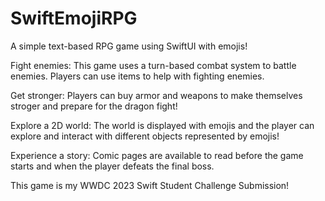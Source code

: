 # SwiftEmojiRPG
A simple text-based RPG game using SwiftUI with emojis!

Fight enemies: This game uses a turn-based combat system to battle enemies. Players can use items to help with fighting enemies.

Get stronger: Players can buy armor and weapons to make themselves stroger and prepare for the dragon fight!

Explore a 2D world: The world is displayed with emojis and the player can explore and interact with different objects represented by emojis!

Experience a story: Comic pages are available to read before the game starts and when the player defeats the final boss.

This game is my WWDC 2023 Swift Student Challenge Submission!
